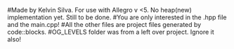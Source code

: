 #Made by Kelvin Silva. For use with Allegro v <5. No heap(new) implementation yet. Still to be done.
#You are only interested in the .hpp file and the main.cpp!
#All the other files are project files generated by code::blocks.
#OG_LEVELS folder was from a left over project. Ignore it also!